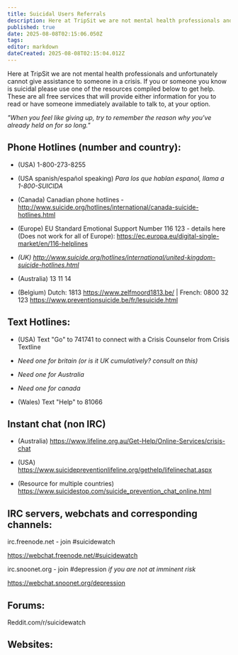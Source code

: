```yaml
---
title: Suicidal Users Referrals
description: Here at TripSit we are not mental health professionals and unfortunately cannot give assistance to someone in a crisis.
published: true
date: 2025-08-08T02:15:06.050Z
tags: 
editor: markdown
dateCreated: 2025-08-08T02:15:04.012Z
---
```


Here at TripSit we are not mental health professionals and unfortunately cannot give assistance to someone in a crisis. If you or someone you know is suicidal please use one of the resources compiled below to get help. These are all free services that will provide either information for you to read or have someone immediately available to talk to, at your option.

*"When you feel like giving up, try to remember the reason why you've already held on for so long."*

## Phone Hotlines (number and country):

* (USA) 1-800-273-8255

* (USA spanish/español speaking) *Para los que hablan espanol, llama a 1-800-SUICIDA*

* (Canada) Canadian phone hotlines - http://www.suicide.org/hotlines/international/canada-suicide-hotlines.html

* (Europe) EU Standard Emotional Support Number 116 123 - details here (Does not work for all of Europe): https://ec.europa.eu/digital-single-market/en/116-helplines

* *(UK) http://www.suicide.org/hotlines/international/united-kingdom-suicide-hotlines.html*

* (Australia) 13 11 14

* (Belgium) Dutch: 1813 https://www.zelfmoord1813.be/ | French: 0800 32 123 https://www.preventionsuicide.be/fr/lesuicide.html

## Text Hotlines:

* (USA) Text "Go" to 741741 to connect with a Crisis Counselor from Crisis Textline

* *Need one for britain (or is it UK cumulatively? consult on this)*

* *Need one for Australia*

* *Need one for canada*

* (Wales) Text "Help" to 81066

## Instant chat (non IRC)

* (Australia) https://www.lifeline.org.au/Get-Help/Online-Services/crisis-chat

* (USA) https://www.suicidepreventionlifeline.org/gethelp/lifelinechat.aspx

* (Resource for multiple countries) https://www.suicidestop.com/suicide_prevention_chat_online.html

## IRC servers, webchats and corresponding channels:
irc.freenode.net - join #suicidewatch

https://webchat.freenode.net/#suicidewatch

irc.snoonet.org - join #depression *if you are not at imminent risk*

https://webchat.snoonet.org/depression

## Forums:

Reddit.com/r/suicidewatch

## Websites: